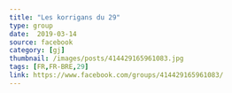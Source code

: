 ```yaml
---
title: "Les korrigans du 29"
type: group
date:  2019-03-14
source: facebook
category: [gj]
thumbnail: /images/posts/414429165961083.jpg
tags: [FR,FR-BRE,29]
link: https://www.facebook.com/groups/414429165961083/
---
```

